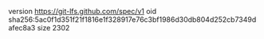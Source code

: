 version https://git-lfs.github.com/spec/v1
oid sha256:5ac0f1d351f21f1816e1f328917e76c3bf1986d30db804d252cb7349dafec8a3
size 2302
